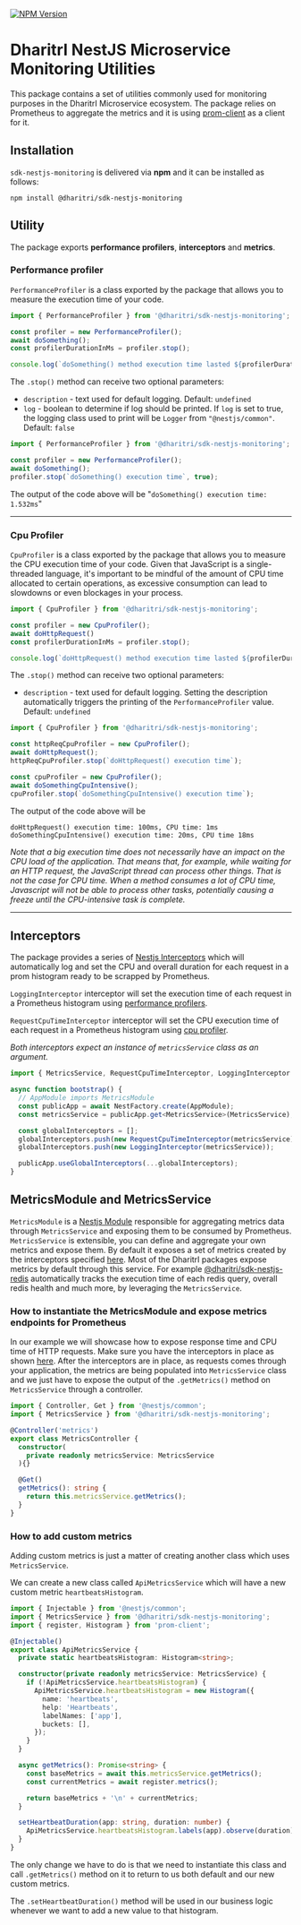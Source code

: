 <a href="https://www.npmjs.com/package/@dharitri/sdk-nestjs-monitoring" target="_blank"><img src="https://img.shields.io/npm/v/@dharitri/sdk-nestjs-monitoring.svg" alt="NPM Version" /></a>

# DharitrI NestJS Microservice Monitoring Utilities

This package contains a set of utilities commonly used for monitoring purposes in the DharitrI Microservice ecosystem. 
The package relies on Prometheus to aggregate the metrics and it is using [prom-client](https://www.npmjs.com/package/prom-client) as a client for it.

## Installation

`sdk-nestjs-monitoring` is delivered via **npm** and it can be installed as follows:

```
npm install @dharitri/sdk-nestjs-monitoring
```

## Utility
The package exports **performance profilers**, **interceptors** and **metrics**.

### Performance profiler
`PerformanceProfiler` is a class exported by the package that allows you to measure the execution time of your code.

```typescript
import { PerformanceProfiler } from '@dharitri/sdk-nestjs-monitoring';

const profiler = new PerformanceProfiler();
await doSomething();
const profilerDurationInMs = profiler.stop();

console.log(`doSomething() method execution time lasted ${profilerDurationInMs} ms`);
```

The `.stop()` method can receive two optional parameters:
- `description` - text used for default logging. Default: `undefined`
- `log` - boolean to determine if log should be printed. If `log` is set to true, the logging class used to print will be `Logger` from `"@nestjs/common"`.` `Default: `false`


```typescript
import { PerformanceProfiler } from '@dharitri/sdk-nestjs-monitoring';

const profiler = new PerformanceProfiler();
await doSomething();
profiler.stop(`doSomething() execution time`, true);
```
The output of the code above will be "`doSomething() execution time: 1.532ms`"

---

### Cpu Profiler
`CpuProfiler` is a class exported by the package that allows you to measure the CPU execution time of your code. Given that JavaScript is a single-threaded language, it's important to be mindful of the amount of CPU time allocated to certain operations, as excessive consumption can lead to slowdowns or even blockages in your process.

```typescript
import { CpuProfiler } from '@dharitri/sdk-nestjs-monitoring';

const profiler = new CpuProfiler();
await doHttpRequest()
const profilerDurationInMs = profiler.stop();

console.log(`doHttpRequest() method execution time lasted ${profilerDurationInMs} ms`);
```

The `.stop()` method can receive two optional parameters:
- `description` - text used for default logging. Setting the description automatically triggers the printing of the `PerformanceProfiler` value. Default: `undefined`

```typescript
import { CpuProfiler } from '@dharitri/sdk-nestjs-monitoring';

const httpReqCpuProfiler = new CpuProfiler();
await doHttpRequest();
httpReqCpuProfiler.stop(`doHttpRequest() execution time`);

const cpuProfiler = new CpuProfiler();
await doSomethingCpuIntensive();
cpuProfiler.stop(`doSomethingCpuIntensive() execution time`);
```
The output of the code above will be <br/>

`doHttpRequest() execution time: 100ms, CPU time: 1ms`
`doSomethingCpuIntensive() execution time: 20ms, CPU time 18ms`

*Note that a big execution time does not necessarily have an impact on the CPU load of the application. That means that, for example, while waiting for an HTTP request, the JavaScript thread can process other things. That is not the case for CPU time. When a method consumes a lot of CPU time, Javascript will not be able to process other tasks, potentially causing a freeze until the CPU-intensive task is complete.*

---

## Interceptors
The package provides a series of [Nestjs Interceptors](https://docs.nestjs.com/interceptors) which will automatically log and set the CPU and overall duration for each request in a prom histogram ready to be scrapped by Prometheus.

`LoggingInterceptor` interceptor will set the execution time of each request in a Prometheus histogram using [performance profilers](#performance-profiler).

`RequestCpuTimeInterceptor` interceptor will set the CPU execution time of each request in a Prometheus histogram using [cpu profiler](#cpu-profiler).

*Both interceptors expect an instance of `metricsService` class as an argument.*

```typescript
import { MetricsService, RequestCpuTimeInterceptor, LoggingInterceptor } from '@dharitri/sdk-nestjs-monitoring';

async function bootstrap() {
  // AppModule imports MetricsModule
  const publicApp = await NestFactory.create(AppModule);
  const metricsService = publicApp.get<MetricsService>(MetricsService);

  const globalInterceptors = [];
  globalInterceptors.push(new RequestCpuTimeInterceptor(metricsService));
  globalInterceptors.push(new LoggingInterceptor(metricsService));

  publicApp.useGlobalInterceptors(...globalInterceptors);
}
```

## MetricsModule and MetricsService

`MetricsModule` is a [Nestjs Module](https://docs.nestjs.com/modules) responsible for aggregating metrics data through `MetricsService` and exposing them to be consumed by Prometheus. `MetricsService` is extensible, you can define and aggregate your own metrics and expose them. By default it exposes a set of metrics created by the interceptors specified [here](#interceptors). Most of the DharitrI packages expose metrics by default through this service. For example [@dharitri/sdk-nestjs-redis](https://www.npmjs.com/package/@dharitri/sdk-nestjs-redis) automatically tracks the execution time of each redis query, overall redis health and much more, by leveraging the `MetricsService`.

### How to instantiate the MetricsModule and expose metrics endpoints for Prometheus

In our example we will showcase how to expose response time and CPU time of HTTP requests. Make sure you have the interceptors in place as shown [here](#interceptors). After the interceptors are in place, as requests comes through your application, the metrics are being populated into `MetricsService` class and we just have to expose the output of the `.getMetrics()` method on `MetricsService` through a controller.

```typescript
import { Controller, Get } from '@nestjs/common';
import { MetricsService } from '@dharitri/sdk-nestjs-monitoring';

@Controller('metrics')
export class MetricsController {
  constructor(
    private readonly metricsService: MetricsService
  ){}

  @Get()
  getMetrics(): string {
    return this.metricsService.getMetrics();
  }
}
```

### How to add custom metrics

Adding custom metrics is just a matter of creating another class which uses `MetricsService`.

We can create a new class called `ApiMetricsService` which will have a new custom metric `heartbeatsHistogram`.

```typescript
import { Injectable } from '@nestjs/common';
import { MetricsService } from '@dharitri/sdk-nestjs-monitoring';
import { register, Histogram } from 'prom-client';

@Injectable()
export class ApiMetricsService {
  private static heartbeatsHistogram: Histogram<string>;

  constructor(private readonly metricsService: MetricsService) {
    if (!ApiMetricsService.heartbeatsHistogram) {
      ApiMetricsService.heartbeatsHistogram = new Histogram({
        name: 'heartbeats',
        help: 'Heartbeats',
        labelNames: ['app'],
        buckets: [],
      });
    }
  }

  async getMetrics(): Promise<string> {
    const baseMetrics = await this.metricsService.getMetrics();
    const currentMetrics = await register.metrics();

    return baseMetrics + '\n' + currentMetrics;
  }

  setHeartbeatDuration(app: string, duration: number) {
    ApiMetricsService.heartbeatsHistogram.labels(app).observe(duration);
  }
}
```

The only change we have to do is that we need to instantiate this class and call `.getMetrics()` method on it to return to us both default and our new custom metrics.

The `.setHeartbeatDuration()` method will be used in our business logic whenever we want to add a new value to that histogram.

